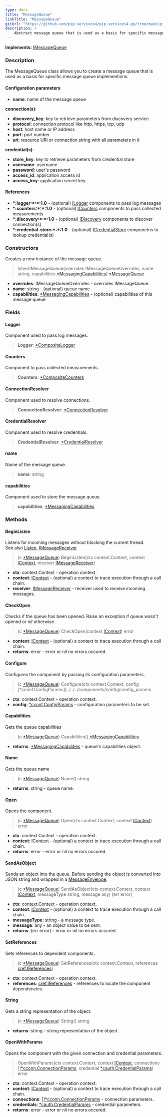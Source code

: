 ```yaml
---
type: docs
title: "MessageQueue"
linkTitle: "MessageQueue"
gitUrl: "https://github.com/pip-services4/pip-services4-go/tree/main/pip-services4-memcached-go"
description: >
    Abstract message queue that is used as a basis for specific message queue implementations.
---
```


**Implements:** [IMessageQueue](../imessage_queue)

### Description

The MessageQueue class allows you to create a message queue that is used as a basis for specific message queue implementions.

#### Configuration parameters
- **name**: name of the message queue

**connection(s)**: 
- **discovery_key**: key to retrieve parameters from discovery service
- **protocol**: connection protocol like http, https, tcp, udp
- **host**: host name or IP address
- **port**: port number
- **uri**: resource URI or connection string with all parameters in it

**credential(s)**: 
- **store_key**: key to retrieve parameters from credential store
- **username**: username
- **password**: user's password
- **access_id**: application access id
- **access_key**: application secret key

#### References
- **\*:logger:\*:\*:1.0** - (optional) [ILogger](../../../observability/log/ilogger) components to pass log messages
- **\*:counters:\*:\*:1.0** - (optional) [ICounters](../../../observability/count/icounters) components to pass collected measurements
- **\*:discovery:\*:\*:1.0** - (optional) [IDiscovery](../../../config/connect/idiscovery) components to discover connection(s)
- **\*:credential-store:\*:\*:1.0** - (optional) [ICredentialStore](../../../config/auth/icredential_store) componetns to lookup credential(s)


### Constructors
Creates a new instance of the message queue.

> InheritMessageQueue(overrides IMessageQueueOverrides, name string, capabilities [*MessagingCapabilities](../messaging_capabilities)) [*MessageQueue]()

- **overrides**: IMessageQueueOverrides - overrides IMessageQueue.
- **name**: string - (optional) queue name
- **capabilities**: [*MessagingCapabilities](../messaging_capabilities) - (optional) capabilities of this message queue


### Fields

<span class="hide-title-link">

#### Logger
Component used to pass log messages. 

> **Logger**: [*CompositeLogger](../../../observability/log/composite_logger)

#### Counters
Component to pass collected measurements.

> **Counters**: [*CompositeCounters](../../../observability/count/composite_counters)

#### ConnectionResolver
Component used to resolve connections.

> **ConnectionResolver**: [*ConnectionResolver](../../../config/connect/connection_resolver)

#### CredentialResolver
Component used to resolve credentials.
> **CredentialResolver**: [*CredentialResolver](../../../config/connect/connection_resolver)

#### name
Name of the message queue.

> **name**: string

#### capabilities
Component used to store the message queue. 

> **capabilities**: [*MessagingCapabilities](../messaging_capabilities)

</span>

### Methods

#### BeginListen
Listens for incoming messages without blocking the current thread.  
See also [Listen](#listen), [IMessageReceiver](../imessage_receiver)

> (c [*MessageQueue]()) BeginListen(ctx context.Context, context [IContext](../../../components/context/icontext), receiver [IMessageReceiver](../imessage_receiver))

- **ctx**: context.Context - operation context.
- **context**: [IContext](../../../components/context/icontext) - (optional) a context to trace execution through a call chain.
- **receiver**: [IMessageReceiver](../imessage_receiver) - receiver used to receive incoming messages.

#### CheckOpen
Checks if the queue has been opened.
Raise an exception if queue wasn't opened or *nil* otherwise

> (c [*MessageQueue]()) CheckOpen(context [IContext](../../../components/context/icontext)) error

- **context**: [IContext](../../../components/context/icontext) - (optional) a context to trace execution through a call chain.
- **returns**: error -  error or nil no errors occured.


#### Configure
Configures the component by passing its configuration parameters.

> (c [*MessageQueue]()) Configure(ctx context.Context, config [*cconf.ConfigParams](../../../components/config/config_params
- **ctx**: context.Context - operation context.
- **config**: [*cconf.ConfigParams](../../../components/config/config_params) - configuration parameters to be set.

#### Capabilities
Gets the queue capabilities

> (c [*MessageQueue]()) Capabilities() [*MessagingCapabilities](../messaging_capabilities)

- **returns**: [*MessagingCapabilities](../messaging_capabilities) - queue's capabilities object.


#### Name
Gets the queue name

> (c [*MessageQueue]()) Name() string

- **returns**: string - queue name.

#### Open
Opens the component.

> (c [*MessageQueue]()) Open(ctx context.Context, context [IContext](../../../components/context/icontext)) error

- **ctx**: context.Context - operation context.
- **context**: [IContext](../../../components/context/icontext) - (optional) a context to trace execution through a call chain.
- **returns**: error -  error or nil no errors occured.

#### SendAsObject
Sends an object into the queue.
Before sending the object is converted into JSON string and wrapped in a [MessageEnvelope](../message_envelope).

> (c [*MessageQueue]()) SendAsObject(ctx context.Context, context [IContext](../../../components/context/icontext), messageType string, message any) (err error)

- **ctx**: context.Context - operation context.
- **context**: [IContext](../../../components/context/icontext) - (optional) a context to trace execution through a call chain.
- **messageType**: string - a message type.
- **message**: any - an object value to be sent.
- **returns**: (err error) -  error or nil no errors occured.


#### SetReferences
Sets references to dependent components.

> (c [*MessageQueue]()) SetReferences(ctx context.Context, references [cref.IReferences](../../../components/refer/ireferences))

- **ctx**: context.Context - operation context.
- **references**: [cref.IReferences](../../../components/refer/ireferences) - references to locate the component dependencies.

#### String
Gets a string representation of the object.

> (c [*MessageQueue]()) String() string

- **returns**: string - string representation of the object.


#### OpenWithParams
Opens the component with the given connection and credential parameters.

> OpenWithParams(ctx context.Context, context [IContext](../../../components/context/icontext), connections [][*cconn.ConnectionParams](../../../config/connect/connection_params), credential [*cauth.CredentialParams](../../../config/auth/credential_params)) error

- **ctx**: context.Context - operation context.
- **context**: [IContext](../../../components/context/icontext) - (optional) a context to trace execution through a call chain.
- **connections**: [][*cconn.ConnectionParams](../../../config/connect/connection_params) - connection parameters.
- **credentials**: [*cauth.CredentialParams](../../../config/auth/credential_params) - credential parameters.
- **returns**: error -  error or nil no errors occured.


